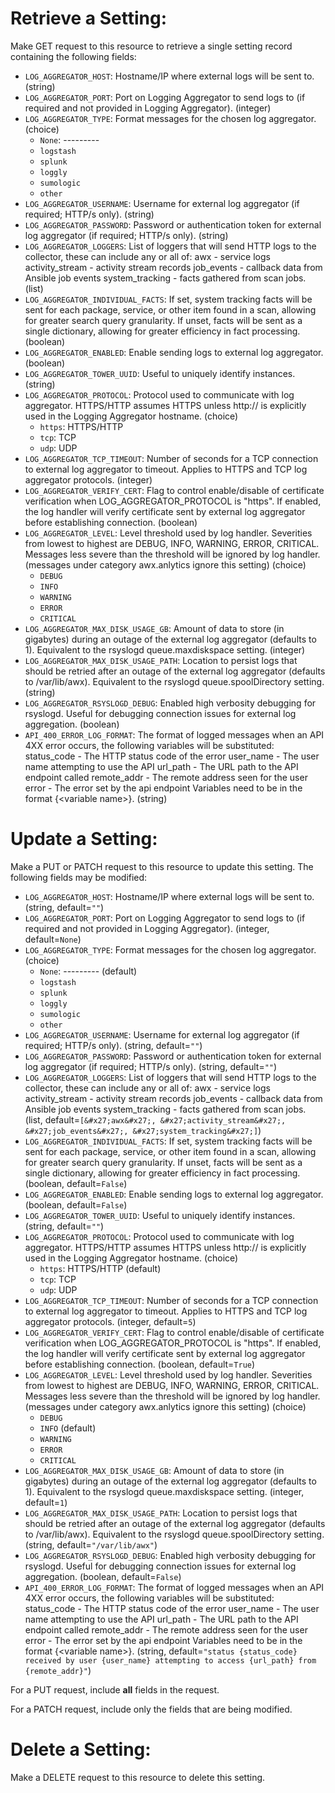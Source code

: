 # Retrieve a Setting:

Make GET request to this resource to retrieve a single setting
record containing the following fields:

* `LOG_AGGREGATOR_HOST`: Hostname/IP where external logs will be sent to. (string)
* `LOG_AGGREGATOR_PORT`: Port on Logging Aggregator to send logs to (if required and not provided in Logging Aggregator). (integer)
* `LOG_AGGREGATOR_TYPE`: Format messages for the chosen log aggregator. (choice)
    - `None`: ---------
    - `logstash`
    - `splunk`
    - `loggly`
    - `sumologic`
    - `other`
* `LOG_AGGREGATOR_USERNAME`: Username for external log aggregator (if required; HTTP/s only). (string)
* `LOG_AGGREGATOR_PASSWORD`: Password or authentication token for external log aggregator (if required; HTTP/s only). (string)
* `LOG_AGGREGATOR_LOGGERS`: List of loggers that will send HTTP logs to the collector, these can include any or all of: 
awx - service logs
activity_stream - activity stream records
job_events - callback data from Ansible job events
system_tracking - facts gathered from scan jobs. (list)
* `LOG_AGGREGATOR_INDIVIDUAL_FACTS`: If set, system tracking facts will be sent for each package, service, or other item found in a scan, allowing for greater search query granularity. If unset, facts will be sent as a single dictionary, allowing for greater efficiency in fact processing. (boolean)
* `LOG_AGGREGATOR_ENABLED`: Enable sending logs to external log aggregator. (boolean)
* `LOG_AGGREGATOR_TOWER_UUID`: Useful to uniquely identify instances. (string)
* `LOG_AGGREGATOR_PROTOCOL`: Protocol used to communicate with log aggregator.  HTTPS/HTTP assumes HTTPS unless http:// is explicitly used in the Logging Aggregator hostname. (choice)
    - `https`: HTTPS/HTTP
    - `tcp`: TCP
    - `udp`: UDP
* `LOG_AGGREGATOR_TCP_TIMEOUT`: Number of seconds for a TCP connection to external log aggregator to timeout. Applies to HTTPS and TCP log aggregator protocols. (integer)
* `LOG_AGGREGATOR_VERIFY_CERT`: Flag to control enable/disable of certificate verification when LOG_AGGREGATOR_PROTOCOL is &quot;https&quot;. If enabled, the log handler will verify certificate sent by external log aggregator before establishing connection. (boolean)
* `LOG_AGGREGATOR_LEVEL`: Level threshold used by log handler. Severities from lowest to highest are DEBUG, INFO, WARNING, ERROR, CRITICAL. Messages less severe than the threshold will be ignored by log handler. (messages under category awx.anlytics ignore this setting) (choice)
    - `DEBUG`
    - `INFO`
    - `WARNING`
    - `ERROR`
    - `CRITICAL`
* `LOG_AGGREGATOR_MAX_DISK_USAGE_GB`: Amount of data to store (in gigabytes) during an outage of the external log aggregator (defaults to 1). Equivalent to the rsyslogd queue.maxdiskspace setting. (integer)
* `LOG_AGGREGATOR_MAX_DISK_USAGE_PATH`: Location to persist logs that should be retried after an outage of the external log aggregator (defaults to /var/lib/awx). Equivalent to the rsyslogd queue.spoolDirectory setting. (string)
* `LOG_AGGREGATOR_RSYSLOGD_DEBUG`: Enabled high verbosity debugging for rsyslogd.  Useful for debugging connection issues for external log aggregation. (boolean)
* `API_400_ERROR_LOG_FORMAT`: The format of logged messages when an API 4XX error occurs, the following variables will be substituted: 
status_code - The HTTP status code of the error
user_name - The user name attempting to use the API
url_path - The URL path to the API endpoint called
remote_addr - The remote address seen for the user
error - The error set by the api endpoint
Variables need to be in the format {&lt;variable name&gt;}. (string)





# Update a Setting:

Make a PUT or PATCH request to this resource to update this
setting.  The following fields may be modified:


* `LOG_AGGREGATOR_HOST`: Hostname/IP where external logs will be sent to. (string, default=`""`)
* `LOG_AGGREGATOR_PORT`: Port on Logging Aggregator to send logs to (if required and not provided in Logging Aggregator). (integer, default=`None`)
* `LOG_AGGREGATOR_TYPE`: Format messages for the chosen log aggregator. (choice)
    - `None`: --------- (default)
    - `logstash`
    - `splunk`
    - `loggly`
    - `sumologic`
    - `other`
* `LOG_AGGREGATOR_USERNAME`: Username for external log aggregator (if required; HTTP/s only). (string, default=`""`)
* `LOG_AGGREGATOR_PASSWORD`: Password or authentication token for external log aggregator (if required; HTTP/s only). (string, default=`""`)
* `LOG_AGGREGATOR_LOGGERS`: List of loggers that will send HTTP logs to the collector, these can include any or all of: 
awx - service logs
activity_stream - activity stream records
job_events - callback data from Ansible job events
system_tracking - facts gathered from scan jobs. (list, default=`[&#x27;awx&#x27;, &#x27;activity_stream&#x27;, &#x27;job_events&#x27;, &#x27;system_tracking&#x27;]`)
* `LOG_AGGREGATOR_INDIVIDUAL_FACTS`: If set, system tracking facts will be sent for each package, service, or other item found in a scan, allowing for greater search query granularity. If unset, facts will be sent as a single dictionary, allowing for greater efficiency in fact processing. (boolean, default=`False`)
* `LOG_AGGREGATOR_ENABLED`: Enable sending logs to external log aggregator. (boolean, default=`False`)
* `LOG_AGGREGATOR_TOWER_UUID`: Useful to uniquely identify instances. (string, default=`""`)
* `LOG_AGGREGATOR_PROTOCOL`: Protocol used to communicate with log aggregator.  HTTPS/HTTP assumes HTTPS unless http:// is explicitly used in the Logging Aggregator hostname. (choice)
    - `https`: HTTPS/HTTP (default)
    - `tcp`: TCP
    - `udp`: UDP
* `LOG_AGGREGATOR_TCP_TIMEOUT`: Number of seconds for a TCP connection to external log aggregator to timeout. Applies to HTTPS and TCP log aggregator protocols. (integer, default=`5`)
* `LOG_AGGREGATOR_VERIFY_CERT`: Flag to control enable/disable of certificate verification when LOG_AGGREGATOR_PROTOCOL is &quot;https&quot;. If enabled, the log handler will verify certificate sent by external log aggregator before establishing connection. (boolean, default=`True`)
* `LOG_AGGREGATOR_LEVEL`: Level threshold used by log handler. Severities from lowest to highest are DEBUG, INFO, WARNING, ERROR, CRITICAL. Messages less severe than the threshold will be ignored by log handler. (messages under category awx.anlytics ignore this setting) (choice)
    - `DEBUG`
    - `INFO` (default)
    - `WARNING`
    - `ERROR`
    - `CRITICAL`
* `LOG_AGGREGATOR_MAX_DISK_USAGE_GB`: Amount of data to store (in gigabytes) during an outage of the external log aggregator (defaults to 1). Equivalent to the rsyslogd queue.maxdiskspace setting. (integer, default=`1`)
* `LOG_AGGREGATOR_MAX_DISK_USAGE_PATH`: Location to persist logs that should be retried after an outage of the external log aggregator (defaults to /var/lib/awx). Equivalent to the rsyslogd queue.spoolDirectory setting. (string, default=`"/var/lib/awx"`)
* `LOG_AGGREGATOR_RSYSLOGD_DEBUG`: Enabled high verbosity debugging for rsyslogd.  Useful for debugging connection issues for external log aggregation. (boolean, default=`False`)
* `API_400_ERROR_LOG_FORMAT`: The format of logged messages when an API 4XX error occurs, the following variables will be substituted: 
status_code - The HTTP status code of the error
user_name - The user name attempting to use the API
url_path - The URL path to the API endpoint called
remote_addr - The remote address seen for the user
error - The error set by the api endpoint
Variables need to be in the format {&lt;variable name&gt;}. (string, default=`"status {status_code} received by user {user_name} attempting to access {url_path} from {remote_addr}"`)






For a PUT request, include **all** fields in the request.



For a PATCH request, include only the fields that are being modified.



# Delete a Setting:

Make a DELETE request to this resource to delete this setting.
